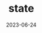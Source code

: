 ---
title: "state"
cc-type: hashtag
date: 2023-06-24
hashtag: state
subdivision-of:
  - country
tags:
  - United States
---